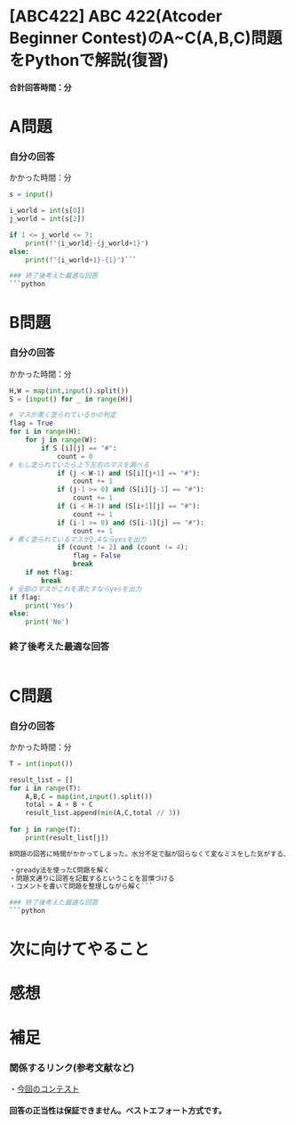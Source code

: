 # [ABC422] ABC 422(Atcoder Beginner Contest)のA~C(A,B,C)問題をPythonで解説(復習)

#### 合計回答時間：分
# A問題
### 自分の回答
かかった時間：分
```python
s = input()

i_world = int(s[0])
j_world = int(s[2])

if 1 <= j_world <= 7:
    print(f"{i_world}-{j_world+1}")
else:
    print(f"{i_world+1}-{1}")```

### 終了後考えた最適な回答
```python

```

# B問題
### 自分の回答
かかった時間：分
```python
H,W = map(int,input().split())
S = [input() for _ in range(H)]

# マスが黒く塗られているかの判定
flag = True
for i in range(H):
    for j in range(W):
        if S [i][j] == "#":
            count = 0
# もし塗られていたら上下左右のマスを調べる
            if (j < W-1) and (S[i][j+1] == "#"):
                count += 1
            if (j-1 >= 0) and (S[i][j-1] == "#"):
                count += 1
            if (i < H-1) and (S[i+1][j] == "#"):
                count += 1
            if (i-1 >= 0) and (S[i-1][j] == "#"):
                count += 1
# 黒く塗られているマスが2,4ならyesを出力
            if (count != 2) and (count != 4):
                flag = False
                break
    if not flag:
        break
# 全部のマスがこれを満たすならyesを出力
if flag: 
    print('Yes')
else:
    print('No')
```

### 終了後考えた最適な回答
```python

```

# C問題
### 自分の回答
かかった時間：分
```python
T = int(input())

result_list = []
for i in range(T):
    A,B,C = map(int,input().split())
    total = A + B + C
    result_list.append(min(A,C,total // 3))
    
for j in range(T):
    print(result_list[j])

B問題の回答に時間がかかってしまった。水分不足で脳が回らなくて変なミスをした気がする、もったいねー。C問題はgoogleで方法を検索したらそのあとはコードに落とし込めたのはよかった。

・gready法を使ったC問題を解く
・問題文通りに回答を記載するということを習慣づける
・コメントを書いて問題を整理しながら解く```

### 終了後考えた最適な回答
```python

```

# 次に向けてやること

# 感想

# 補足
### 関係するリンク(参考文献など)
・[今回のコンテスト](https://atcoder.jp/contests/abc422)

#### 回答の正当性は保証できません。ベストエフォート方式です。
